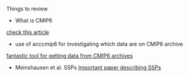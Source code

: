 
Things to review 

* What is CMIP6

[check this article](https://www.carbonbrief.org/cmip6-the-next-generation-of-climate-models-explained)


* use of acccmip6 for investigating which data are on CMIP6 archive

[fantastic tool for getting data from CMIP6 archives](https://github.com/TaufiqHassan/acccmip6)

* Meinshausen et al. SSPs
[Important paper describing SSPs](https://gmd.copernicus.org/articles/13/3571/2020/gmd-13-3571-2020-discussion.html)

